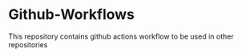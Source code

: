 # Github-Workflows
This repository contains github actions workflow to be used in other repositories

